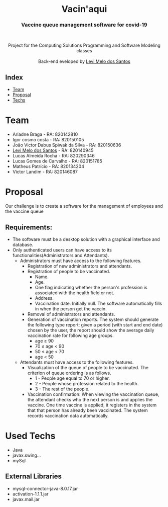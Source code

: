 
<br />
<p align="center">
<h1  align="center">Vacin'aqui
  <h3 align="center">   Vaccine queue management software for covid-19</h3>
 <br />
  <p align="center">
   Project for the Computing Solutions Programming and Software Modeling classes
       <br />
    <br />
    Back-end eveloped by <a href="https://www.linkedin.com/in/levi-melo-dos-santos-5277441a1//">Levi Melo dos Santos</a>
  </p>
</p>

## Index

* [Team](#Team) 
* [Proposal](#Proposal)
* [Techs](#Used-Techs)

# Team
- Ariadne Braga - RA: 820142810
- Igor cosmo costa - RA: 820150105
- João Victor Dabus Spiwak da Silva - RA: 820150636
- <a href="https://www.linkedin.com/in/levi-melo-dos-santos-5277441a1//">Levi Melo dos Santos</a> - RA: 820140945
- Lucas Almeida Rocha - RA: 820290346
- Lucas Gomes de Carvalho - RA: 820151785
- Matheus Patrício - RA: 820134204
- Victor Landim - RA: 820146087


# Proposal
Our challenge is to create a software for the management of employees and the vaccine queue

## Requirements:
- The software must be a desktop solution with a graphical interface and database.<br>
- Only authenticated users can have access to its functionalities(Administrators and Attendants).<br>
  - Administrators must have access to the following features.<br>
    - Registration of new administrators and attendants.<br>
    - Registration of people to be vaccinated.<br>
      - Name.<br>
      - Age.<br>
      - One flag indicating whether the person's profession is associated with the health field or not.<br>
      - Address.<br>
      - Vaccination date. Initially null. The software automatically fills in when the person get the vaccin.<br>
    - Removal of administrators and attendants.<br>
    - Generation of vaccination reports. The system should generate the following type report: given a period (with start and end date) chosen by the user, the report should show the average daily vaccination rate for following age groups.
      - age ≥ 90
      - 70 ≤ age < 90
      - 50 ≤ age < 70
      - age < 50
  - Attendants must have access to the following features.<br>
    - Visualization of the queue of people to be vaccinated. The criterion of queue ordering is as follows.<br>
      - 1 - People age equal to 70 or higher.<br>
      - 2 - People whose profession related to the health.<br>
      - 3 - The rest of the people.<br>
     - Vaccination confirmation: When viewing the vaccination queue, the attendant checks who the next person is and applies the vaccine. One time vaccine is applied, it registers in the system that that person has already been vaccinated. The system records vaccination data automatically.
     
# Used Techs
 - Java
 - javax.swing...
 - mySql
 
## External Libraries
 - mysql-connector-java-8.0.17.jar
 - activation-1.1.1.jar
 - javax.mail.jar


